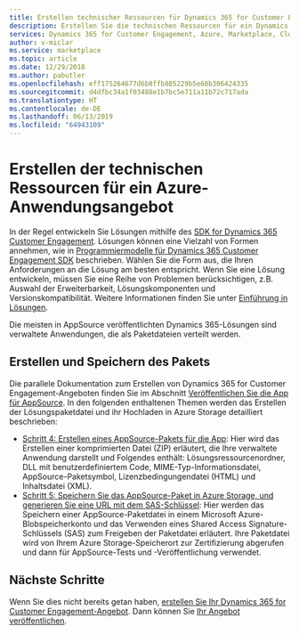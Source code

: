 ```yaml
---
title: Erstellen technischer Ressourcen für Dynamics 365 for Customer Engagement | Azure Marketplace
description: Erstellen Sie die technischen Ressourcen für ein Dynamics 365 for Customer Engagement-Angebot.
services: Dynamics 365 for Customer Engagement, Azure, Marketplace, Cloud Partner Portal, AppSource
author: v-miclar
ms.service: marketplace
ms.topic: article
ms.date: 12/29/2018
ms.author: pabutler
ms.openlocfilehash: eff175264677d6b8ffb885229b5e68b306424335
ms.sourcegitcommit: d4dfbc34a1f03488e1b7bc5e711a11b72c717ada
ms.translationtype: HT
ms.contentlocale: de-DE
ms.lasthandoff: 06/13/2019
ms.locfileid: "64943109"
---
```

# <a name="create-technical-assets-for-azure-application-offer"></a>Erstellen der technischen Ressourcen für ein Azure-Anwendungsangebot

In der Regel entwickeln Sie Lösungen mithilfe des [SDK for Dynamics 365 Customer Engagement](https://docs.microsoft.com/dynamics365/customer-engagement/developer/get-started-sdk).  Lösungen können eine Vielzahl von Formen annehmen, wie in [Programmiermodelle für Dynamics 365 Customer Engagement SDK](https://docs.microsoft.com/dynamics365/customer-engagement/developer/programming-models) beschrieben.  Wählen Sie die Form aus, die Ihren Anforderungen an die Lösung am besten entspricht.  Wenn Sie eine Lösung entwickeln, müssen Sie eine Reihe von Problemen berücksichtigen, z.B. Auswahl der Erweiterbarkeit, Lösungskomponenten und Versionskompatibilität.  Weitere Informationen finden Sie unter [Einführung in Lösungen](https://docs.microsoft.com/dynamics365/customer-engagement/developer/introduction-solutions).

Die meisten in AppSource veröffentlichten Dynamics 365-Lösungen sind verwaltete Anwendungen, die als Paketdateien verteilt werden.


## <a name="creating-and-storing-the-package"></a>Erstellen und Speichern des Pakets

Die parallele Dokumentation zum Erstellen von Dynamics 365 for Customer Engagement-Angeboten finden Sie im Abschnitt [Veröffentlichen Sie die App für AppSource](https://docs.microsoft.com/dynamics365/customer-engagement/developer/publish-app-appsource).  In den folgenden enthaltenen Themen werden das Erstellen der Lösungspaketdatei und ihr Hochladen in Azure Storage detailliert beschrieben:

- [Schritt 4: Erstellen eines AppSource-Pakets für die App](https://docs.microsoft.com/dynamics365/customer-engagement/developer/create-package-app-appsource): Hier wird das Erstellen einer komprimierten Datei (ZIP) erläutert, die Ihre verwaltete Anwendung darstellt und Folgendes enthält: Lösungsressourcenordner, DLL mit benutzerdefiniertem Code, MIME-Typ-Informationsdatei, AppSource-Paketsymbol, Lizenzbedingungendatei (HTML) und Inhaltsdatei (XML).
- [Schritt 5: Speichern Sie das AppSource-Paket in Azure Storage, und generieren Sie eine URL mit dem SAS-Schlüssel](https://docs.microsoft.com/dynamics365/customer-engagement/developer/store-appsource-package-azure-storage): Hier werden das Speichern einer AppSource-Paketdatei in einem Microsoft Azure-Blobspeicherkonto und das Verwenden eines Shared Access Signature-Schlüssels (SAS) zum Freigeben der Paketdatei erläutert. Ihre Paketdatei wird von Ihrem Azure Storage-Speicherort zur Zertifizierung abgerufen und dann für AppSource-Tests und -Veröffentlichung verwendet.


## <a name="next-steps"></a>Nächste Schritte

Wenn Sie dies nicht bereits getan haben, [erstellen Sie Ihr Dynamics 365 for Customer Engagement-Angebot](./cpp-create-offer.md).  Dann können Sie [Ihr Angebot veröffentlichen](./cpp-publish-offer.md).
